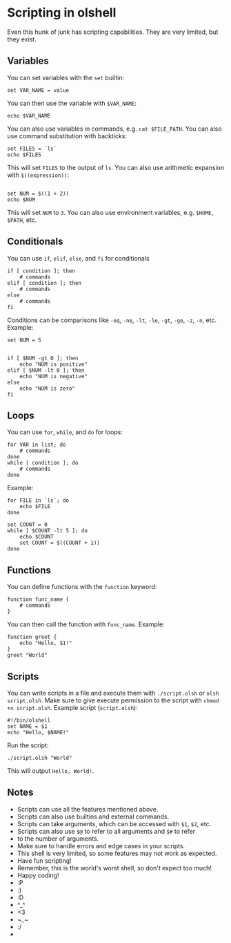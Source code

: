 # Scripting in olshell

Even this hunk of junk has scripting capabilities. They are very limited, but they exist.

## Variables    
You can set variables with the `set` builtin:

```
set VAR_NAME = value
```

You can then use the variable with `$VAR_NAME`:

```
echo $VAR_NAME
```
You can also use variables in commands, e.g. `cat $FILE_PATH`.
You can also use command substitution with backticks:

```
set FILES = `ls`
echo $FILES
```
This will set `FILES` to the output of `ls`.
You can also use arithmetic expansion with `$((expression))`:

```
    
set NUM = $((1 + 2))
echo $NUM
```
This will set `NUM` to `3`.
You can also use environment variables, e.g. `$HOME`, `$PATH`, etc.
    
## Conditionals
You can use `if`, `elif`, `else`, and `fi` for conditionals
```
if [ condition ]; then
    # commands
elif [ condition ]; then
    # commands
else
    # commands
fi
```

Conditions can be comparisons like `-eq`, `-ne`, `-lt`, `-le`, `-gt`, `-ge`, `-z`, `-n`, etc.
Example:
```
set NUM = 5

        
if [ $NUM -gt 0 ]; then
    echo "NUM is positive"
elif [ $NUM -lt 0 ]; then
    echo "NUM is negative"
else
    echo "NUM is zero"
fi
```
## Loops
You can use `for`, `while`, and `do` for loops:
```
for VAR in list; do
    # commands
done
while [ condition ]; do
    # commands
done
```
Example:
```
for FILE in `ls`; do
    echo $FILE
done
```
```
set COUNT = 0
while [ $COUNT -lt 5 ]; do
    echo $COUNT
    set COUNT = $((COUNT + 1))
done
```
## Functions
You can define functions with the `function` keyword:
```
function func_name {
    # commands
}
```
You can then call the function with `func_name`.
Example:
```
function greet {
    echo "Hello, $1!"
}
greet "World"
```
## Scripts
You can write scripts in a file and execute them with `./script.olsh` or `olsh
    script.olsh`.
Make sure to give execute permission to the script with `chmod +x script.olsh`.
Example script (`script.olsh`):
```
#!/bin/olshell
set NAME = $1
echo "Hello, $NAME!"
```
Run the script:
```
./script.olsh "World"
```
This will output `Hello, World!`.
## Notes
- Scripts can use all the features mentioned above.
- Scripts can also use builtins and external commands.
- Scripts can take arguments, which can be accessed with `$1`, `$2`, etc.
- Scripts can also use `$@` to refer to all arguments and `$#` to refer
- to the number of arguments.
- Make sure to handle errors and edge cases in your scripts.
- This shell is very limited, so some features may not work as expected.
- Have fun scripting!
- Remember, this is the world's worst shell, so don't expect too much!
- Happy coding!
- :P
- :)
- :D
- ^_^
- <3
- ~_~
- :/
- 